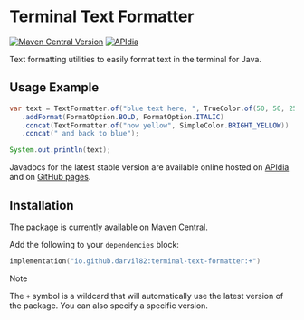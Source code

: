  # Terminal Text Formatter

[![Maven Central Version](https://img.shields.io/maven-central/v/io.github.darvil82/terminal-text-formatter)](https://central.sonatype.com/artifact/io.github.darvil82/terminal-text-formatter)
[![APIdia](https://apidia.net/mvn/io.github.darvil82/terminal-text-formatter/badge.svg)](https://apidia.net/mvn/io.github.darvil82/terminal-text-formatter)

Text formatting utilities to easily format text in the terminal for Java.


## Usage Example

```java
var text = TextFormatter.of("blue text here, ", TrueColor.of(50, 50, 255))
   .addFormat(FormatOption.BOLD, FormatOption.ITALIC)
   .concat(TextFormatter.of("now yellow", SimpleColor.BRIGHT_YELLOW))
   .concat(" and back to blue");

System.out.println(text);
```

Javadocs for the latest stable version are available online hosted on [APIdia](https://apidia.net/mvn/io.github.darvil82/terminal-text-formatter)
and on [GitHub pages](https://darvil82.github.io/java-terminal-text-formatter).


## Installation

The package is currently available on Maven Central.

Add the following to your `dependencies` block:
```kotlin
implementation("io.github.darvil82:terminal-text-formatter:+")
```

> [!NOTE]
> The `+` symbol is a wildcard that will automatically use the latest version of the package.
> You can also specify a specific version.
